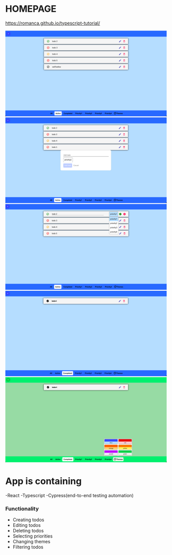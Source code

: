 # HOMEPAGE

https://romanca.github.io/typescript-tutorial/

![Screenshot](./src/shared/img1.png)
![Screenshot](./src/shared/img2.png)
![Screenshot](./src/shared/img3.png)
![Screenshot](./src/shared/img4.png)
![Screenshot](./src/shared/img5.png)

# App is containing

-React
-Typescript
-Cypress(end-to-end testing automation)

### Functionality

- Creating todos
- Editing todos
- Deleting todos
- Selecting priorities
- Changing themes
- Filtering todos
